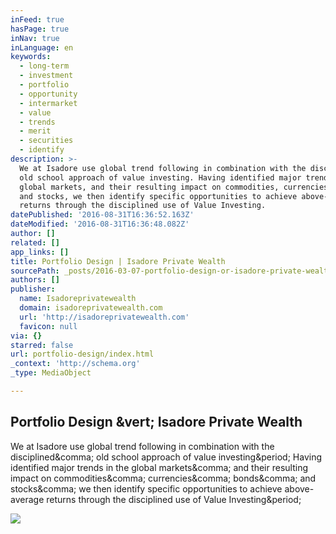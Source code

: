 ```yaml
---
inFeed: true
hasPage: true
inNav: true
inLanguage: en
keywords:
  - long-term
  - investment
  - portfolio
  - opportunity
  - intermarket
  - value
  - trends
  - merit
  - securities
  - identify
description: >-
  We at Isadore use global trend following in combination with the disciplined,
  old school approach of value investing. Having identified major trends in the
  global markets, and their resulting impact on commodities, currencies, bonds,
  and stocks, we then identify specific opportunities to achieve above-average
  returns through the disciplined use of Value Investing.
datePublished: '2016-08-31T16:36:52.163Z'
dateModified: '2016-08-31T16:36:48.082Z'
author: []
related: []
app_links: []
title: Portfolio Design | Isadore Private Wealth
sourcePath: _posts/2016-03-07-portfolio-design-or-isadore-private-wealth.md
authors: []
publisher:
  name: Isadoreprivatewealth
  domain: isadoreprivatewealth.com
  url: 'http://isadoreprivatewealth.com'
  favicon: null
via: {}
starred: false
url: portfolio-design/index.html
_context: 'http://schema.org'
_type: MediaObject

---
```

<article style=""><h1>Portfolio Design &amp;vert; Isadore Private Wealth</h1><p>We at Isadore use global trend following in combination with the disciplined&amp;comma; old school approach of value investing&amp;period; Having identified major trends in the global markets&amp;comma; and their resulting impact on commodities&amp;comma; currencies&amp;comma; bonds&amp;comma; and stocks&amp;comma; we then identify specific opportunities to achieve above-average returns through the disciplined use of Value Investing&amp;period;</p><img src="http://isadoreprivatewealth.com/wp-content/uploads/2014/11/Global-Value-Investing.jpg" /></article>